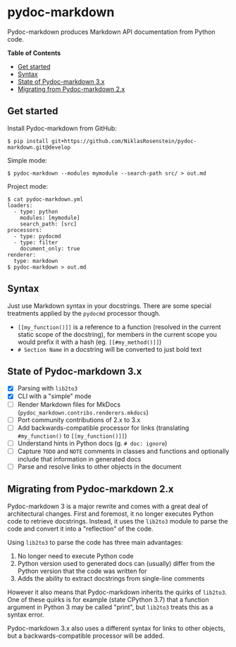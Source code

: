 # pydoc-markdown

Pydoc-markdown produces Markdown API documentation from Python code.

__Table of Contents__

* [Get started](#get-started)
* [Syntax](#syntax)
* [State of Pydoc-markdown 3.x](#state-of-pydoc-markdown-3.x)
* [Migrating from Pydoc-markdown 2.x](#migrating-from-pydoc-markdown-2.x)

## Get started

Install Pydoc-markdown from GitHub:

```
$ pip install git+https://github.com/NiklasRosenstein/pydoc-markdown.git@develop
```

Simple mode:

    $ pydoc-markdown --modules mymodule --search-path src/ > out.md

Project mode:

    $ cat pydoc-markdown.yml
    loaders:
      - type: python
        modules: [mymodule]
        search_path: [src]
    processors:
      - type: pydocmd
      - type: filter
        document_only: true
    renderer:
      type: markdown
    $ pydoc-markdown > out.md

## Syntax

Just use Markdown syntax in your docstrings. There are some special treatments
applied by the `pydocmd` processor though.

* `[[my_function()]]` is a reference to a function (resolved in the current
  static scope of the docstring), for members in the current scope you would
  prefix it with a hash (eg. `[[#my_method()]]`)
* `# Section Name` in a docstring will be converted to just bold text

## State of Pydoc-markdown 3.x

* [x] Parsing with `lib2to3`
* [x] CLI with a "simple" mode
* [ ] Render Markdown files for MkDocs (`pydoc_markdown.contribs.renderers.mkdocs`)
* [ ] Port community contributions of 2.x to 3.x
* [ ] Add backwards-compatible processor for links (translating `#my_function()`
      to `[[my_function()]]`)
* [ ] Understand hints in Python docs (g. `# doc: ignore`)
* [ ] Capture `TODO` and `NOTE` comments in classes and functions and optionally
      include that information in generated docs
* [ ] Parse and resolve links to other objects in the document

## Migrating from Pydoc-markdown 2.x

Pydoc-markdown 3 is a major rewrite and comes with a great deal of
architectural changes. First and foremost, it no longer executes Python code
to retrieve docstrings. Instead, it uses the `lib2to3` module to parse the
code and convert it into a "reflection" of the code.

Using `lib2to3` to parse the code has three main advantages:

1. No longer need to execute Python code
2. Python version used to generated docs can (usually) differ from the Python
   version that the code was written for
3. Adds the ability to extract docstrings from single-line comments

However it also means that Pydoc-markdown inherits the quirks of `lib2to3`.
One of these quirks is for example (state CPython 3.7) that a function
argument in Python 3 may be called "print", but `lib2to3` treats this as a
syntax error.

Pydoc-markdown 3.x also uses a different syntax for links to other objects,
but a backwards-compatible processor will be added.

